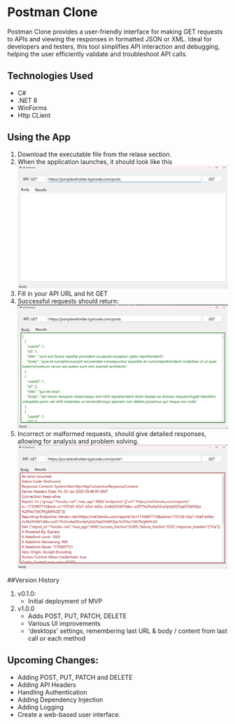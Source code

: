 # Postman Clone
Postman Clone provides a user-friendly interface for making GET requests to APIs and viewing  the responses in formatted JSON or XML. Ideal for developers and testers, this tool simplifies API interaction and debugging, helping the user efficiently validate and troubleshoot API calls.

## Technologies Used
* C#
* .NET 8
* WinForms
* Http CLient

## Using the App
1. Download the executable file from the relase section.
2. When the application launches, it should look like this
![Postman clone app ready to run](images/screen1.png "Ready to run")
3. Fill in your API URL and hit GET
4. Successful requests should return:
![Postman clone app good request](images/screen2.png "Successful Request")
5. Incorrect or malformed requests, should give detailed responses, allowing for analysis and problem solving.
![Postman clone app bad request](images/screen3.png "Un-Successful Request")

##Version History
1. v0.1.0:
   * Initial deployment of MVP
2. v1.0.0
   * Adds POST, PUT, PATCH, DELETE
   * Various UI improvements
   * 'desktops' settings, remembering last URL & body / content from last call or each method

## Upcoming Changes:
* Adding POST, PUT, PATCH and DELETE
* Adding API Headers
* Handling Authentication
* Adding Dependency Injection
* Adding Logging
* Create a web-based user interface.


